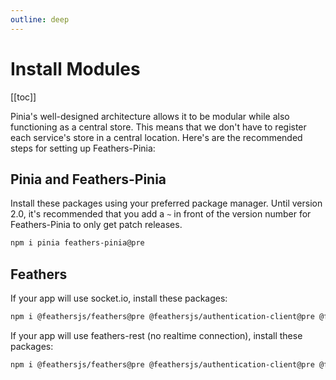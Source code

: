 ```yaml
---
outline: deep
---
```


<script setup>
import Badge from '../components/Badge.vue'
import pkg from '../../package.json'
import BlockQuote from '../components/BlockQuote.vue'
</script>

<div style="position: fixed; z-index: 1000; top: 2px; right: 2px;">
  <Badge :label="`v${pkg.version}`" />
</div>

# Install Modules

[[toc]]

Pinia's well-designed architecture allows it to be modular while also functioning as a central store. This means that we don't have to register each service's store in a central location. Here's are the recommended steps for setting up Feathers-Pinia:

## Pinia and Feathers-Pinia

Install these packages using your preferred package manager.  Until version 2.0, it's recommended that you add a `~` in front of the version number for Feathers-Pinia to only get patch releases.

```bash
npm i pinia feathers-pinia@pre
```

## Feathers

If your app will use socket.io, install these packages:

```bash
npm i @feathersjs/feathers@pre @feathersjs/authentication-client@pre @feathersjs/socketio-client@pre socket.io-client
```

If your app will use feathers-rest (no realtime connection), install these packages:

```bash
npm i @feathersjs/feathers@pre @feathersjs/authentication-client@pre @feathersjs/rest-client@pre
```
